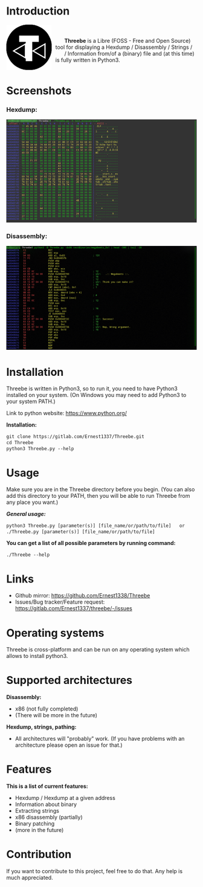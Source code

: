 # **Introduction**

<img width="120" height="120" align="left" style="float: left; margin: 0 10px 0 0;" alt="Threebe logo" src="https://raw.githubusercontent.com/Ernest1338/test_threebe1/master/ThreebeLogoCircle.png" />
<br /><br />
&nbsp;&nbsp;&nbsp;&nbsp;&nbsp;&nbsp;<b>Threebe</b> is a Libre (FOSS - Free and Open Source) tool for displaying a Hexdump / Disassembly / Strings / <br />
&nbsp;&nbsp;&nbsp;&nbsp;&nbsp;&nbsp;/ Information from/of a (binary) file and (at this time) is fully written in Python3.
<br /><br />

# **Screenshots**

### Hexdump:

![Hexdump](https://raw.githubusercontent.com/Ernest1338/test_threebe1/master/threebe.png)

### Disassembly:

![Disassembly](https://raw.githubusercontent.com/Ernest1338/test_threebe1/master/threebeDisassembly.png)

# **Installation**

Threebe is written in Python3, so to run it, you need to have Python3 installed on your system. 
(On Windows you may need to add Python3 to your system PATH.)

Link to python website: https://www.python.org/

**Installation:**
```
git clone https://gitlab.com/Ernest1337/Threebe.git
cd Threebe
python3 Threebe.py --help
```

# **Usage**

Make sure you are in the Threebe directory before you begin. (You can also add this directory to your PATH, then you will be able to run Threebe from any place you want.)

***General usage:***
```
python3 Threebe.py [parameter(s)] [file_name/or/path/to/file]   or   ./Threebe.py [parameter(s)] [file_name/or/path/to/file]
```


**You can get a list of all possible parameters by running command:**
```
./Threebe --help
```

# **Links**

- Github mirror: https://github.com/Ernest1338/Threebe
- Issues/Bug tracker/Feature request: https://gitlab.com/Ernest1337/threebe/-/issues

# **Operating systems**

Threebe is cross-platform and can be run on any operating system which allows to install python3.

# **Supported architectures**

**Disassembly:**
- x86 (not fully completed)
- (There will be more in the future)

**Hexdump, strings, pathing:**
- All architectures will "probably" work. (If you have problems with an architecture please open an issue for that.)

# **Features**

**This is a list of current features:**
* Hexdump / Hexdump at a given address
* Information about binary
* Extracting strings
* x86 disassembly (partially)
* Binary patching
* (more in the future)

# **Contribution**

If you want to contribute to this project, feel free to do that.
Any help is much appreciated.